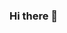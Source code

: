 ### Hi there 👋

<!--
**sangsoonKim/sangsoonKim** is a ✨ _special_ ✨ repository because its `README.md` (this file) appears on your GitHub profile.

Here are some ideas to get you started:


1학기 전공과목

(공통) 산업인공지능 개론 - 이건명 교수님
1. 인공지능의 접근 방법과 핵심 개념에 대한 이해
2.
2.최신 인공지능 기술의 산업 현장에서의 적용 가능성을 검토 및 설명
3.인공지능 기술 적용을 위한 오픈 소스를 활용한 실습을 통해 적용 능력을 배양

(심화) 딥러닝실제 - 전명근 교수님 
1.파이썬과 텐서플로우를 이용한 딥러닝 시스템의 구현

(심화) 머신 러닝 프로그래밍 - 김성수 교수님
1.인공지능시스템의 기본이 되는 신경회로망 및 딥러닝에 대해서 학습
2.파이썬과 텐서플로우를 이용한 구현 실습

2학기 전공과목 

(공통) 어프런티스 프로젝트 - 서보석 교수님
1.산업 인공지능 분야에 적합한 주제를 창의력과 융합적 사고를 통하여 최대한 다양하고 많은 주제를 도출
2.문제 해결 방법을 모색.

(심화) 산업 빅데이터 분석 실제 - 류관희 교수님

1.데이터 분석 및 시각화 과정의 이해
2.데이터 분석 및 시각화 방법의 핵심 아이디어의 이해
3.데이터 분석 및 시각화 분석 도구 활용
4.빅데이터와 기계학습에 관련된 주요 이슈 이해

3학기 전공과목 

(공통) 캡스톤프로젝트- 도규원 교수님
1.인공지능 기술을 활용한 문제해결 역략 배양
2.인공지능 관련 프레임워크의 활용 및 프로그래밍 실무 능력 강화
3.팀 단위 프로젝트 수행을 통한 리더십과 팀워크 함야

(심화) IoT 플랫폼과 IoT 장치 설계 -최민 교수님
1.AWS 플랫폼을 통한 SW 개발 패러다임 변화의 이해
2.새로운 컴퓨팅 개발환경인 AWS 사용방법 학습
3.AWS 컴퓨팅을 통한 새로운 비즈니스 모델 창출
4.AWS 기반의 빅데이터 처리 기술의 이해와 실습

4학기 전공과목 (공통) 

지능화 파일럿 프로젝트 - 윤성철 교수님
1.현업 중에 발생하는 문제를 발굴하고, 솔루션을 제시할 수 있는 문제해결 역량 배양
2.인공지능 관련 프레임워크 활용 역량 및 실무능력 강화
3.인공지능 관련 프로그래밍

연구 윤리 및 연구과제 1 - 박태형 교수님
1. 최정화 기법 영상처리 기계학습 등을 기반으로 자율주행차 및 산업용 검사로봇에 필요한 알고리늠을 연구.




